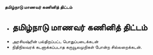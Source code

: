 **தமிழ்நாடு மாணவர் கணினித் திட்டம்**
- # தமிழ்நாடு மாணவர் கணினித் திட்டம்
- அரசியஷ்ரின் பல்திறப்பட்ட பொதுப்படைக்கடன்
- நிதிநிலவரக் கடனாக்கப்படாத கருவூலமுறிகள் போன்ற சில்லறைக்கடன்.

